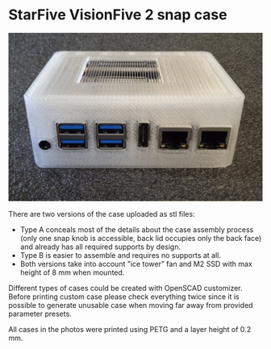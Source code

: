 # StarFive VisionFive 2 snap case

![image](img/img1.jpg)

There are two versions of the case uploaded as stl files:

- Type A conceals most of the details about the case assembly process (only one
snap knob is accessible, back lid occupies only the back face) and already has all required
supports by design.
- Type B is easier to assemble and requires no supports at all.
- Both versions take into account "ice tower" fan and M2 SSD with max height of 8 mm 
when mounted.

Different types of cases could be created with OpenSCAD customizer. Before printing custom
case please check everything twice since it is possible to generate unusable case when 
moving far away from provided parameter presets. 

All cases in the photos were printed using PETG and a layer height of 0.2 mm.
